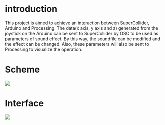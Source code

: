 <h1>introduction</h1>
<p>This project is aimed to achieve an interaction between SuperCollider, Arduino and Processing. The data(x axis, y axis and z) generated from the joystick on the Arduino can be sent to SuperCollider by OSC to be used as parameters of sound effect. By this way, the soundfile can be modified and the effect can be changed. Also, these parameters will also be sent to Processing to visualize the operation.</p>
<h1>Scheme</h1>
<img src=https://github.com/polimi-cmls-23/group12-hw-ID-0.5-Musician/assets/118919012/7fb76ce7-9a6b-46ba-8777-c38bcd400a1e>
<h1>Interface</h1>
<img src=https://github.com/polimi-cmls-23/group12-hw-ID-0.5-Musician/assets/118919012/a0341ca1-6e90-4951-800f-f1a89d1517d4>
